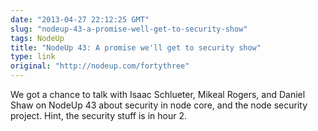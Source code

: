 ```yaml
---
date: "2013-04-27 22:12:25 GMT"
slug: "nodeup-43-a-promise-well-get-to-security-show"
tags: NodeUp
title: "NodeUp 43: A promise we'll get to security show"
type: link
original: "http://nodeup.com/fortythree"
---
```

We got a chance to talk with Isaac Schlueter, Mikeal Rogers, and Daniel Shaw on NodeUp 43 about security in node core, and the node security project. Hint, the security stuff is in hour 2\.